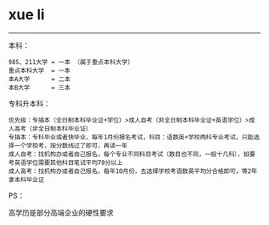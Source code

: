 # xue li

---

本科：

```
985、211大学 = 一本 （属于重点本科大学）
重点本科大学  = 一本
本A大学      = 二本
本B大学      = 三本
```



专科升本科：

```
优先级：专插本（全日制本科毕业证+学位）>成人自考（非全日制本科毕业证+英语学位）>成人高考（非全日制本科毕业证）
专插本：专科毕业或者快毕业，每年1月份报名考试，科目：语数英+学校两科专业考试，只能选择一个学校考，按分数线过了即可，再读一年
成人自考：找机构办或者自己报名，每个专业不同科目考试（数目也不同，一般十几科），如要考英语学位需要其他科目笔试平均70分以上
成人高考：找机构办或者自己报名，每年10月份，去选择学校考语数英平均分合格即可，等2年拿本科毕业证
```

PS：

高学历是部分高端企业的硬性要求